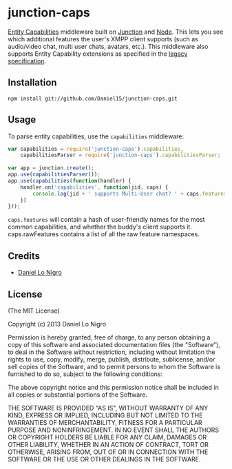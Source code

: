 junction-caps
=============

[Entity Capabilities](http://xmpp.org/extensions/xep-0115.html) middleware built on 
[Junction](http://github.com/jaredhanson/junction) and [Node](http://nodejs.org). This lets you see 
which additional features the user's XMPP client supports (such as audio/video chat, multi user 
chats, avatars, etc.). This middleware also supports Entity Capability extensions as specified in the 
[legacy specification](http://xmpp.org/extensions/xep-0115.html#legacy).

Installation
------------

```
npm install git://github.com/Daniel15/junction-caps.git
```

Usage
-----

To parse entity capabilities, use the `capabilities` middleware:

```javascript
var capabilities = require('junction-caps').capabilities,
	capabilitiesParser = require('junction-caps').capabilitiesParser;
	
var app = junction.create();
app.use(capabilitiesParser());
app.use(capabilities(function(handler) {
	handler.on('capabilities', function(jid, caps) {
		console.log(jid + ' supports Multi-User chat? ' + caps.features.muc + ', XHTML? ' + caps.features.xhtml);
	})
}));
```

`caps.features` will contain a hash of user-friendly names for the most common capabilities, and 
whether the buddy's client supports it. caps.rawFeatures contains a list of all the raw feature
namespaces.

Credits
-------

   - [Daniel Lo Nigro](http://dan.cx/)
   
License
-------

(The MIT License)

Copyright (c) 2013 Daniel Lo Nigro

Permission is hereby granted, free of charge, to any person obtaining a copy of
this software and associated documentation files (the "Software"), to deal in
the Software without restriction, including without limitation the rights to
use, copy, modify, merge, publish, distribute, sublicense, and/or sell copies of
the Software, and to permit persons to whom the Software is furnished to do so,
subject to the following conditions:

The above copyright notice and this permission notice shall be included in all
copies or substantial portions of the Software.

THE SOFTWARE IS PROVIDED "AS IS", WITHOUT WARRANTY OF ANY KIND, EXPRESS OR
IMPLIED, INCLUDING BUT NOT LIMITED TO THE WARRANTIES OF MERCHANTABILITY, FITNESS
FOR A PARTICULAR PURPOSE AND NONINFRINGEMENT. IN NO EVENT SHALL THE AUTHORS OR
COPYRIGHT HOLDERS BE LIABLE FOR ANY CLAIM, DAMAGES OR OTHER LIABILITY, WHETHER
IN AN ACTION OF CONTRACT, TORT OR OTHERWISE, ARISING FROM, OUT OF OR IN
CONNECTION WITH THE SOFTWARE OR THE USE OR OTHER DEALINGS IN THE SOFTWARE.
